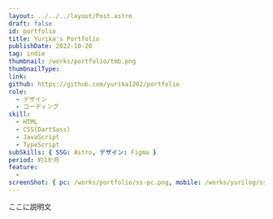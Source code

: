 ```yaml
---
layout: ../../../layout/Post.astro
draft: false
id: portfolio
title: Yurika's Portfolio
publishDate: 2022-10-20
tag: indie
thumbnail: /works/portfolio/tmb.png
thumbnailType:
link:
github: https://github.com/yurika1202/portfolio
role:
  - デザイン
  - コーディング
skill:
  - HTML
  - CSS(DartSass)
  - JavaScript
  - TypeScript
subSkills: { SSG: Astro, デザイン: Figma }
period: 約1か月
feature:
  -
screenShot: { pc: /works/portfolio/ss-pc.png, mobile: /works/yurilog/ss-mobile.png }
---
```


ここに説明文
